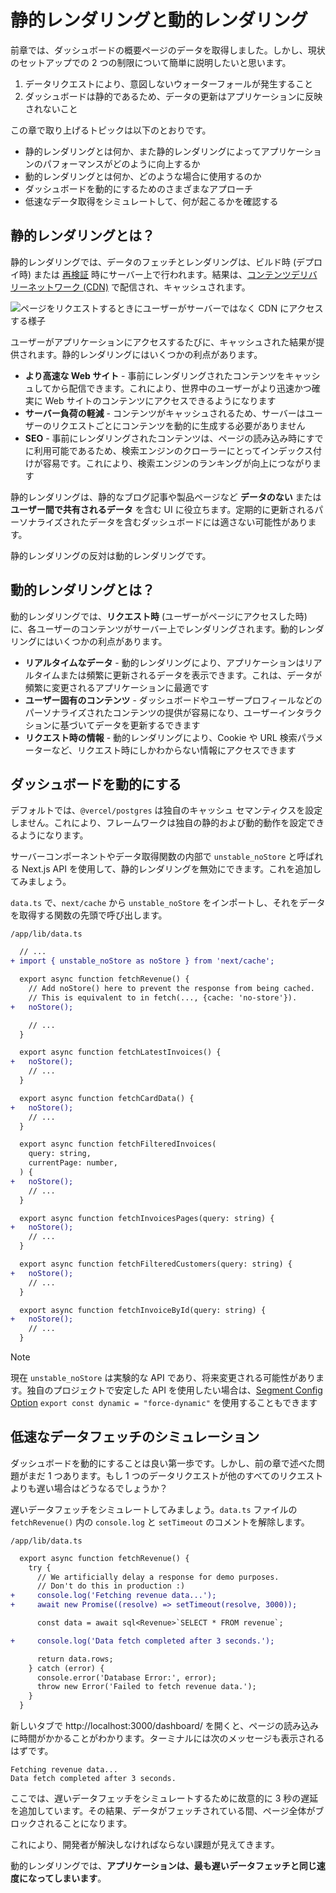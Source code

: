 # 静的レンダリングと動的レンダリング

前章では、ダッシュボードの概要ページのデータを取得しました。しかし、現状のセットアップでの 2 つの制限について簡単に説明したいと思います。

1. データリクエストにより、意図しないウォーターフォールが発生すること
2. ダッシュボードは静的であるため、データの更新はアプリケーションに反映されないこと

この章で取り上げるトピックは以下のとおりです。

- 静的レンダリングとは何か、また静的レンダリングによってアプリケーションのパフォーマンスがどのように向上するか
- 動的レンダリングとは何か、どのような場合に使用するのか
- ダッシュボードを動的にするためのさまざまなアプローチ
- 低速なデータ取得をシミュレートして、何が起こるかを確認する

## 静的レンダリングとは？

静的レンダリングでは、データのフェッチとレンダリングは、ビルド時 (デプロイ時) または [再検証](https://nextjs.org/docs/app/building-your-application/data-fetching/fetching-caching-and-revalidating#revalidating-data) 時にサーバー上で行われます。結果は、[コンテンツデリバリーネットワーク (CDN)](https://nextjs.org/docs/app/building-your-application/rendering/server-components#static-rendering-default) で配信され、キャッシュされます。

![ページをリクエストするときにユーザーがサーバーではなく CDN にアクセスする様子](/_images/dashboard-route.avif)

ユーザーがアプリケーションにアクセスするたびに、キャッシュされた結果が提供されます。静的レンダリングにはいくつかの利点があります。

- **より高速な Web サイト** - 事前にレンダリングされたコンテンツをキャッシュしてから配信できます。これにより、世界中のユーザーがより迅速かつ確実に Web サイトのコンテンツにアクセスできるようになります
- **サーバー負荷の軽減** - コンテンツがキャッシュされるため、サーバーはユーザーのリクエストごとにコンテンツを動的に生成する必要がありません
- **SEO** - 事前にレンダリングされたコンテンツは、ページの読み込み時にすでに利用可能であるため、検索エンジンのクローラーにとってインデックス付けが容易です。これにより、検索エンジンのランキングが向上につながります

静的レンダリングは、静的なブログ記事や製品ページなど **データのない** または **ユーザー間で共有されるデータ** を含む UI に役立ちます。定期的に更新されるパーソナライズされたデータを含むダッシュボードには適さない可能性があります。

静的レンダリングの反対は動的レンダリングです。

## 動的レンダリングとは？

動的レンダリングでは、**リクエスト時** (ユーザーがページにアクセスした時) に、各ユーザーのコンテンツがサーバー上でレンダリングされます。動的レンダリングにはいくつかの利点があります。

- **リアルタイムなデータ** - 動的レンダリングにより、アプリケーションはリアルタイムまたは頻繁に更新されるデータを表示できます。これは、データが頻繁に変更されるアプリケーションに最適です
- **ユーザー固有のコンテンツ** - ダッシュボードやユーザープロフィールなどのパーソナライズされたコンテンツの提供が容易になり、ユーザーインタラクションに基づいてデータを更新するできます
- **リクエスト時の情報** - 動的レンダリングにより、Cookie や URL 検索パラメーターなど、リクエスト時にしかわからない情報にアクセスできます

## ダッシュボードを動的にする

デフォルトでは、`@vercel/postgres` は独自のキャッシュ セマンティクスを設定しません。これにより、フレームワークは独自の静的および動的動作を設定できるようになります。

サーバーコンポーネントやデータ取得関数の内部で `unstable_noStore` と呼ばれる Next.js API を使用して、静的レンダリングを無効にできます。これを追加してみましょう。

`data.ts` で、`next/cache` から `unstable_noStore` をインポートし、それをデータを取得する関数の先頭で呼び出します。

`/app/lib/data.ts`

```diff ts
  // ...
+ import { unstable_noStore as noStore } from 'next/cache';

  export async function fetchRevenue() {
    // Add noStore() here to prevent the response from being cached.
    // This is equivalent to in fetch(..., {cache: 'no-store'}).
+   noStore();

    // ...
  }

  export async function fetchLatestInvoices() {
+   noStore();
    // ...
  }

  export async function fetchCardData() {
+   noStore();
    // ...
  }

  export async function fetchFilteredInvoices(
    query: string,
    currentPage: number,
  ) {
+   noStore();
    // ...
  }

  export async function fetchInvoicesPages(query: string) {
+   noStore();
    // ...
  }

  export async function fetchFilteredCustomers(query: string) {
+   noStore();
    // ...
  }

  export async function fetchInvoiceById(query: string) {
+   noStore();
    // ...
  }
```

> [!note]
>
> 現在 `unstable_noStore` は実験的な API であり、将来変更される可能性があります。独自のプロジェクトで安定した API を使用したい場合は、[Segment Config Option](https://nextjs.org/docs/app/api-reference/file-conventions/route-segment-config) `export const dynamic = "force-dynamic"` を使用することもできます

## 低速なデータフェッチのシミュレーション

ダッシュボードを動的にすることは良い第一歩です。しかし、前の章で述べた問題がまだ 1 つあります。もし 1 つのデータリクエストが他のすべてのリクエストよりも遅い場合はどうなるでしょうか？

遅いデータフェッチをシミュレートしてみましょう。`data.ts` ファイルの `fetchRevenue()` 内の `console.log` と `setTimeout` のコメントを解除します。

`/app/lib/data.ts`

```diff ts
  export async function fetchRevenue() {
    try {
      // We artificially delay a response for demo purposes.
      // Don't do this in production :)
+     console.log('Fetching revenue data...');
+     await new Promise((resolve) => setTimeout(resolve, 3000));

      const data = await sql<Revenue>`SELECT * FROM revenue`;

+     console.log('Data fetch completed after 3 seconds.');

      return data.rows;
    } catch (error) {
      console.error('Database Error:', error);
      throw new Error('Failed to fetch revenue data.');
    }
  }
```

新しいタブで http://localhost:3000/dashboard/ を開くと、ページの読み込みに時間がかかることがわかります。ターミナルには次のメッセージも表示されるはずです。

```
Fetching revenue data...
Data fetch completed after 3 seconds.
```

ここでは、遅いデータフェッチをシミュレートするために故意的に 3 秒の遅延を追加しています。その結果、データがフェッチされている間、ページ全体がブロックされることになります。

これにより、開発者が解決しなければならない課題が見えてきます。

動的レンダリングでは、**アプリケーションは、最も遅いデータフェッチと同じ速度になってしまいます**。
